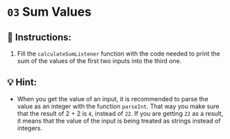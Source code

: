# `03` Sum Values
## 📝 Instructions:
1. Fill the `calculateSumListener` function with the code needed to print the sum of the values of the first two inputs into the third one.
## 💡 Hint:
- When you get the value of an input, it is recommended to parse the value as an integer with the function `parseInt`. That way you make sure that the result of 2 + 2 is `4`, instead of `22`. If you are getting `22` as a result, it means that the value of the input is being treated as strings instead of integers.